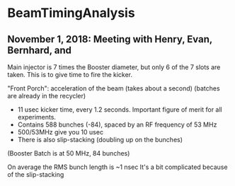 # BeamTimingAnalysis

## November 1, 2018: Meeting with Henry, Evan, Bernhard, and

Main injector is 7 times the Booster diameter, but only 6 of the 7 slots are taken. This is to give time to fire the kicker.

"Front Porch": acceleration of the beam (takes about a second) (batches are already in the recycler)

* 11 usec kicker time, every 1.2 seconds. Important figure of merit for all experiments.
* Contains 588 bunches (-84), spaced by an RF frequency of 53 MHz
* 500/53MHz give you 10 usec
* There is also slip-stacking (doubling up on the bunches)

(Booster Batch is at 50 MHz, 84 bunches)

On average the RMS bunch length is ~1 nsec
It's a bit complicated because of the slip-stacking
